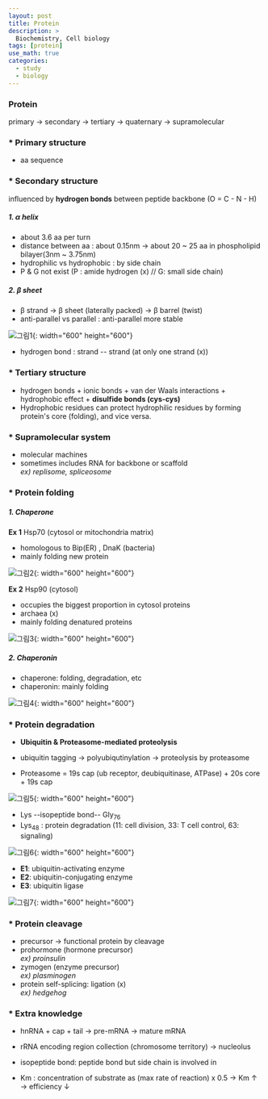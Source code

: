 ```yaml
---
layout: post
title: Protein
description: >
  Biochemistry, Cell biology
tags: [protein]
use_math: true
categories:
  - study
  - biology
---
```

### Protein
primary -> secondary -> tertiary -> quaternary -> supramolecular

### * Primary structure
* aa sequence

### * Secondary structure
influenced by **hydrogen bonds** between peptide backbone (O = C - N - H)

##### 1. α helix
* about 3.6 aa per turn
* distance between aa : about 0.15nm
-> about 20 ~ 25 aa in phospholipid bilayer(3nm ~ 3.75nm)
* hydrophilic vs hydrophobic : by side chain
* P & G not exist (P : amide hydrogen (x) // G: small side chain)

##### 2. β sheet
* β strand -> β sheet (laterally packed) -> β barrel (twist)
* anti-parallel vs parallel : anti-parallel more stable

![그림1](https://github.com/hyun-jin891/hyun-jin891.github.io/blob/master/assets/img/7.PNG?raw=true){: width="600" height="600"}

* hydrogen bond : strand -- strand (at only one strand (x))

### * Tertiary structure
* hydrogen bonds + ionic bonds + van der Waals interactions + hydrophobic effect + **disulfide bonds (cys-cys)**
* Hydrophobic residues can protect hydrophilic residues by forming protein's core (folding), and vice versa.

### * Supramolecular system
* molecular machines
* sometimes includes RNA for backbone or scaffold <br>
*ex) replisome, spliceosome*

### * Protein folding
##### 1. Chaperone
**Ex 1** Hsp70 (cytosol or mitochondria matrix)
* homologous to Bip(ER) , DnaK (bacteria)
* mainly folding new protein

![그림2](https://github.com/hyun-jin891/hyun-jin891.github.io/blob/master/assets/img/8.PNG?raw=true){: width="600" height="600"}

**Ex 2** Hsp90 (cytosol)
* occupies the biggest proportion in cytosol proteins
* archaea (x)
* mainly folding denatured proteins

![그림3](https://github.com/hyun-jin891/hyun-jin891.github.io/blob/master/assets/img/9.PNG?raw=true){: width="600" height="600"}

##### 2. Chaperonin
* chaperone: folding, degradation, etc
* chaperonin: mainly folding

![그림4](https://github.com/hyun-jin891/hyun-jin891.github.io/blob/master/assets/img/10.PNG?raw=true){: width="600" height="600"}

### * Protein degradation
* **Ubiquitin & Proteasome-mediated proteolysis**
* ubiquitin tagging -> polyubiqutinylation -> proteolysis by proteasome

* Proteasome = 19s cap (ub receptor, deubiquitinase, ATPase) + 20s core + 19s cap

![그림5](https://github.com/hyun-jin891/hyun-jin891.github.io/blob/master/assets/img/11.PNG?raw=true){: width="600" height="600"}

* Lys --isopeptide bond-- Gly<sub>76</sub>
* Lys<sub>48</sub> : protein degradation (11: cell division, 33: T cell control, 63: signaling)

![그림6](https://github.com/hyun-jin891/hyun-jin891.github.io/blob/master/assets/img/12.PNG?raw=true){: width="600" height="600"}

* **E1**: ubiquitin-activating enzyme
* **E2**: ubiquitin-conjugating enzyme
* **E3**: ubiquitin ligase

![그림7](https://github.com/hyun-jin891/hyun-jin891.github.io/blob/master/assets/img/13.PNG?raw=true){: width="600" height="600"}

### * Protein cleavage
* precursor -> functional protein by cleavage
* prohormone (hormone precursor) <br> *ex) proinsulin*
* zymogen (enzyme precursor) <br> *ex) plasminogen*
* protein self-splicing: ligation (x) <br>
*ex) hedgehog*

### * Extra knowledge
* hnRNA + cap + tail -> pre-mRNA -> mature mRNA
* rRNA encoding region collection (chromosome territory)
-> nucleolus

* isopeptide bond: peptide bond but side chain is involved in

* Km : concentration of substrate as (max rate of reaction) x 0.5
-> Km ↑ → efficiency ↓
